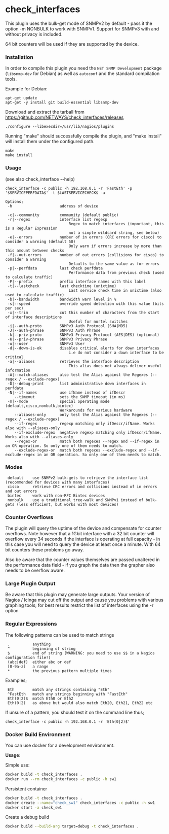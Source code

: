 check_interfaces
================

This plugin uses the bulk-get mode of SNMPv2 by default - pass it the option -m NONBULK to work with SNMPv1. Support for SNMPv3 with and without privacy is included.

64 bit counters will be used if they are supported by the device.


### Installation

In order to compile this plugin you need the `NET SNMP Development` package
(`libsnmp-dev` for Debian) as well as `autoconf` and the standard compilation tools.

Example for Debian:

```
apt-get update
apt-get -y install git build-essential libsnmp-dev
```

Download and extract the tarball from https://github.com/NETWAYS/check_interfaces/releases

```
./configure --libexecdir=/usr/lib/nagios/plugins
```

Running "make" should successfully compile the plugin, and "make install" will install them under
the configured path.

```
make
make install
```

### Usage


(see also check_interface --help)

    check_interface -c public -h 192.168.0.1 -r 'FastEth' -p '$SERVICEPERFDATA$' -t $LASTSERVICECHECK$ -a

    Options;
     -h                     address of device
                            
     -c|--community         community (default public)
     -r|--regex             interface list regexp
                                Regex to match interfaces (important, this is a Regular Expression
                                not a simple wildcard string, see below)
     -e|--errors            number of in errors (CRC errors for cisco) to consider a warning (default 50)
                                Only warn if errors increase by more than this amount between checks
     -f|--out-errors        number of out errors (collisions for cisco) to consider a warning
                                Defaults to the same value as for errors
     -p|--perfdata          last check perfdata
                                Performance data from previous check (used to calculate traffic)
     -P|--prefix            prefix interface names with this label
     -t|--lastcheck         last checktime (unixtime)
                                Last service check time in unixtime (also used to calculate traffic)
     -b|--bandwidth         bandwidth warn level in %
     -s|--speed             override speed detection with this value (bits per sec)
     -x|--trim              cut this number of characters from the start of interface descriptions
                                Useful for nortel switches
     -j|--auth-proto        SNMPv3 Auth Protocol (SHA|MD5)
     -J|--auth-phrase       SNMPv3 Auth Phrase
     -k|--priv-proto        SNMPv3 Privacy Protocol (AES|DES) (optional)
     -K|--priv-phrase       SNMPv3 Privacy Phrase
     -u|--user              SNMPv3 User
     -d|--down-is-ok        disables critical alerts for down interfaces
                                i.e do not consider a down interface to be critical
     -a|--aliases           retrieves the interface description
                                This alias does not always deliver useful information
     -A|--match-aliases     also test the Alias against the Regexes (--regex / --exclude-regex)
     -D|--debug-print       list administrative down interfaces in perfdata
     -N|--if-names          use ifName instead of ifDescr
        --timeout           sets the SNMP timeout (in ms)
     -m|--mode              special operating mode (default,cisco,nonbulk,bintec)
                            Workarounds for various hardware
        --aliases-only      only test the Alias against the Regexes (--regex / --exclude-regex)
        --if-regex          regexp matching only ifDescr/ifName. Works also with --aliases-only
        --if-exclude-regex  negative regexp matching only ifDescr/ifName. Works also with --aliases-only
        --regex-or          match both regexes --regex and --if-regex in an OR operation. So only one of them needs to match.
        --exclude-regex-or  match both regexes --exclude-regex and --if-exclude-regex in an OR operation. So only one of them needs to match.


### Modes

     default    use SNMPv2 bulk-gets to retrieve the interface list (recommended for devices with many interfaces)
     cisco      retrieve CRC errors and collisions instead of in errors and out errors
     bintec     work with non-RFC Bintec devices
     nonbulk    use a traditional tree-walk and SNMPv1 instead of bulk-gets (less efficient, but works with most devices)


### Counter Overflows

The plugin will query the uptime of the device and compensate for counter overflows.
Note however that a 1Gbit interface with a 32 bit counter will overflow every 34 seconds
if the interface is operating at full capacity - in this case you will need to query the
device at least once a minute.  With 64 bit counters these problems go away.

Also be aware that the counter values themselves are passed unaltered in the performance
data field - if you graph the data then the grapher also needs to be overflow aware.


### Large Plugin Output


Be aware that this plugin may generate large outputs.  Your version of Nagios / Icinga may cut off the output and cause you problems with various graphing tools; for best results restrict the list of interfaces using the -r option

### Regular Expressions

The following patterns can be used to match strings

     .          anything
     ^          beginning of string
     $          end of string (WARNING: you need to use $$ in a Nagios configuration file!)
     (abc|def)  either abc or def
     [0-9a-z]   a range
     *          the previous pattern multiple times


Examples;

     Eth        match any strings containing "Eth"
     ^FastEth   match any strings beginning with "FastEth"
     Eth(0|2)$  match Eth0 or Eth2
     Eth(0|2)   as above but would also match Eth20, Eth21, Eth22 etc

If unsure of a pattern, you should test it on the command line thus;

    check_interface -c public -h 192.168.0.1 -r 'Eth(0|2)$'

### Docker Build Environment

You can use docker for a development environment.

**Usage:**

Simple use:

```sh
docker build -t check_interfaces .
docker run --rm check_interfaces -c public -h sw1
```

Persistent container

```sh
docker build -t check_interfaces .
docker create --name="check_sw1" check_interfaces -c public -h sw1
docker start -a check_sw1
```

Create a debug build

```sh
docker build --build-arg target=debug -t check_interfaces .
```

